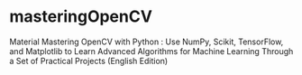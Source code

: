 # masteringOpenCV
Material
Mastering OpenCV with Python : Use NumPy, Scikit, TensorFlow, and Matplotlib to Learn Advanced Algorithms for Machine Learning Through a Set of Practical Projects (English Edition)